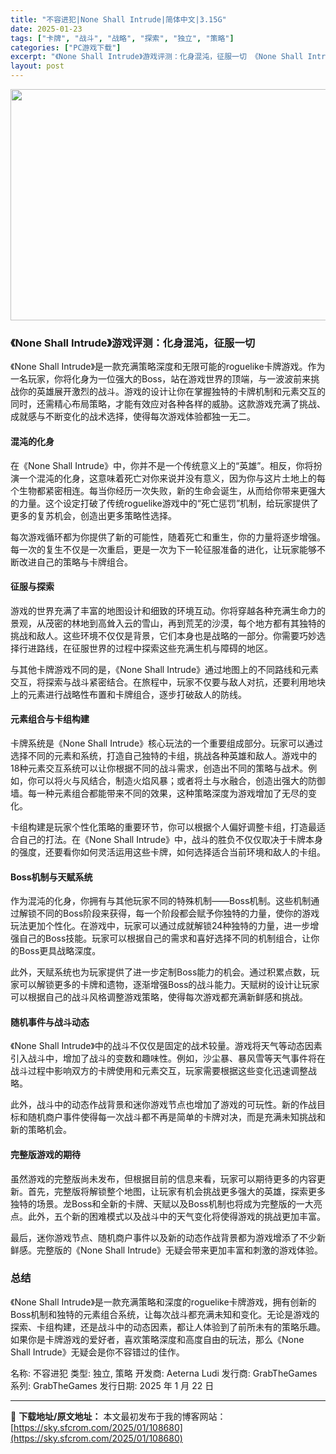 ```yaml
---
title: "不容进犯|None Shall Intrude|简体中文|3.15G"
date: 2025-01-23
tags: ["卡牌", "战斗", "战略", "探索", "独立", "策略"]
categories: ["PC游戏下载"]
excerpt: "《None Shall Intrude》游戏评测：化身混沌，征服一切 《None Shall Intrude》是一款充满策略深度和无限可能的roguelike卡牌游戏。作为一名玩家，你将化身为一位强大的Boss，站在游戏世界的顶端，与一波波前来挑战你的英雄展开激烈的战斗。游戏的设计让你在掌握独特的卡&hellip;"
layout: post
---
```


<img class="aligncenter size-full wp-image-108681" src="https://sky.sfcrom.com/wp-content/uploads/2025/01/2025012309294497.webp" alt="" width="660" height="370" />
<h3>《None Shall Intrude》游戏评测：化身混沌，征服一切</h3>
《None Shall Intrude》是一款充满策略深度和无限可能的roguelike卡牌游戏。作为一名玩家，你将化身为一位强大的Boss，站在游戏世界的顶端，与一波波前来挑战你的英雄展开激烈的战斗。游戏的设计让你在掌握独特的卡牌机制和元素交互的同时，还需精心布局策略，才能有效应对各种各样的威胁。这款游戏充满了挑战、成就感与不断变化的战术选择，使得每次游戏体验都独一无二。
<h4>混沌的化身</h4>
在《None Shall Intrude》中，你并不是一个传统意义上的“英雄”。相反，你将扮演一个混沌的化身，这意味着死亡对你来说并没有意义，因为你与这片土地上的每个生物都紧密相连。每当你经历一次失败，新的生命会诞生，从而给你带来更强大的力量。这个设定打破了传统roguelike游戏中的“死亡惩罚”机制，给玩家提供了更多的复苏机会，创造出更多策略性选择。

每次游戏循环都为你提供了新的可能性，随着死亡和重生，你的力量将逐步增强。每一次的复生不仅是一次重启，更是一次为下一轮征服准备的进化，让玩家能够不断改进自己的策略与卡牌组合。
<h4>征服与探索</h4>
游戏的世界充满了丰富的地图设计和细致的环境互动。你将穿越各种充满生命力的景观，从茂密的林地到高耸入云的雪山，再到荒芜的沙漠，每个地方都有其独特的挑战和敌人。这些环境不仅仅是背景，它们本身也是战略的一部分。你需要巧妙选择行进路线，在征服世界的过程中探索这些充满生机与障碍的地区。

与其他卡牌游戏不同的是，《None Shall Intrude》通过地图上的不同路线和元素交互，将探索与战斗紧密结合。在旅程中，玩家不仅要与敌人对抗，还要利用地块上的元素进行战略性布置和卡牌组合，逐步打破敌人的防线。
<h4>元素组合与卡组构建</h4>
卡牌系统是《None Shall Intrude》核心玩法的一个重要组成部分。玩家可以通过选择不同的元素和系统，打造自己独特的卡组，挑战各种英雄和敌人。游戏中的18种元素交互系统可以让你根据不同的战斗需求，创造出不同的策略与战术。例如，你可以将火与风结合，制造火焰风暴；或者将土与水融合，创造出强大的防御墙。每一种元素组合都能带来不同的效果，这种策略深度为游戏增加了无尽的变化。

卡组构建是玩家个性化策略的重要环节，你可以根据个人偏好调整卡组，打造最适合自己的打法。在《None Shall Intrude》中，战斗的胜负不仅仅取决于卡牌本身的强度，还要看你如何灵活运用这些卡牌，如何选择适合当前环境和敌人的卡组。
<h4>Boss机制与天赋系统</h4>
作为混沌的化身，你拥有与其他玩家不同的特殊机制——Boss机制。这些机制通过解锁不同的Boss阶段来获得，每一个阶段都会赋予你独特的力量，使你的游戏玩法更加个性化。在游戏中，玩家可以通过成就解锁24种独特的力量，进一步增强自己的Boss技能。玩家可以根据自己的需求和喜好选择不同的机制组合，让你的Boss更具战略深度。

此外，天赋系统也为玩家提供了进一步定制Boss能力的机会。通过积累点数，玩家可以解锁更多的卡牌和遗物，逐渐增强Boss的战斗能力。天赋树的设计让玩家可以根据自己的战斗风格调整游戏策略，使得每次游戏都充满新鲜感和挑战。
<h4>随机事件与战斗动态</h4>
《None Shall Intrude》中的战斗不仅仅是固定的战术较量。游戏将天气等动态因素引入战斗中，增加了战斗的变数和趣味性。例如，沙尘暴、暴风雪等天气事件将在战斗过程中影响双方的卡牌使用和元素交互，玩家需要根据这些变化迅速调整战略。

此外，战斗中的动态作战背景和迷你游戏节点也增加了游戏的可玩性。新的作战目标和随机商户事件使得每一次战斗都不再是简单的卡牌对决，而是充满未知挑战和新的策略机会。
<h4>完整版游戏的期待</h4>
虽然游戏的完整版尚未发布，但根据目前的信息来看，玩家可以期待更多的内容更新。首先，完整版将解锁整个地图，让玩家有机会挑战更多强大的英雄，探索更多独特的场景。龙Boss和全新的卡牌、天赋以及Boss机制也将成为完整版的一大亮点。此外，五个新的困难模式以及战斗中的天气变化将使得游戏的挑战更加丰富。

最后，迷你游戏节点、随机商户事件以及新的动态作战背景都为游戏增添了不少新鲜感。完整版的《None Shall Intrude》无疑会带来更加丰富和刺激的游戏体验。
<h3>总结</h3>
《None Shall Intrude》是一款充满策略和深度的roguelike卡牌游戏，拥有创新的Boss机制和独特的元素组合系统，让每次战斗都充满未知和变化。无论是游戏的探索、卡组构建，还是战斗中的动态因素，都让人体验到了前所未有的策略乐趣。如果你是卡牌游戏的爱好者，喜欢策略深度和高度自由的玩法，那么《None Shall Intrude》无疑会是你不容错过的佳作。

名称: 不容进犯
类型: 独立, 策略
开发商: Aeterna Ludi
发行商: GrabTheGames
系列: GrabTheGames
发行日期: 2025 年 1 月 22 日

---
📖 **下载地址/原文地址：** 本文最初发布于我的博客网站：[https://sky.sfcrom.com/2025/01/108680](https://sky.sfcrom.com/2025/01/108680)
